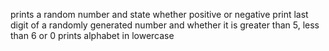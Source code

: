 prints a random number and state whether positive or negative
print last digit of a randomly generated number and whether it is greater than 5, less than 6 or 0
prints alphabet in lowercase
